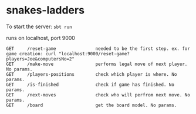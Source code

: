 # snakes-ladders

To start the server: `sbt run`

runs on localhost, port 9000

    GET     /reset-game               needed to be the first step. ex. for game creation: curl "localhost:9000/reset-game?players=Joe&computersNo=2"
    GET     /make-move                performs legal move of next player. No params.
    GET     /players-positions        check which player is where. No params.
    GET     /is-finished              check if game has finished. No params.
    GET     /next-moves               check who will perfrom next move. No params.
    GET     /board                    get the board model. No params.
